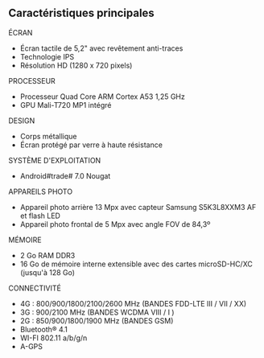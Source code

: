## Caractéristiques principales

ÉCRAN
- Écran tactile de 5,2" avec revêtement anti-traces
- Technologie IPS
- Résolution HD (1280 x 720 pixels)

PROCESSEUR
- Processeur Quad Core ARM Cortex A53 1,25 GHz
- GPU Mali-T720 MP1 intégré

DESIGN
- Corps métallique
- Écran protégé par verre à haute résistance

SYSTÈME D'EXPLOITATION
- Android#trade# 7.0 Nougat

APPAREILS PHOTO
- Appareil photo arrière 13 Mpx avec capteur Samsung S5K3L8XXM3 AF et flash LED
- Appareil photo frontal de 5 Mpx avec angle FOV de 84,3º

MÉMOIRE
- 2 Go RAM DDR3
- 16 Go de mémoire interne extensible avec des cartes microSD-HC/XC (jusqu'à 128 Go)

CONNECTIVITÉ
- 4G : 800/900/1800/2100/2600 MHz (BANDES FDD-LTE III / VII / XX)
- 3G : 900/2100 MHz (BANDES WCDMA VIII / I )
- 2G : 850/900/1800/1900 MHz (BANDES GSM)
- Bluetooth® 4.1
- WI-FI 802.11 a/b/g/n
- A-GPS

